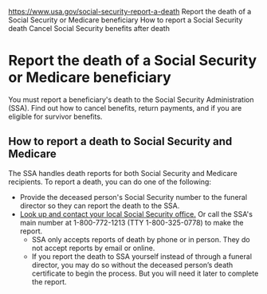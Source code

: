

https://www.usa.gov/social-security-report-a-death
Report the death of a Social Security or Medicare beneficiary
How to report a Social Security death
Cancel Social Security benefits after death

Report the death of a Social Security or Medicare beneficiary
=============================================================

You must report a beneficiary's death to the Social Security Administration (SSA). Find out how to cancel benefits, return payments, and if you are eligible for survivor benefits.

**How to report a death to Social Security and Medicare**
---------------------------------------------------------

The SSA handles death reports for both Social Security and Medicare recipients. To report a death, you can do one of the following:

* Provide the deceased person's Social Security number to the funeral director so they can report the death to the SSA.
* [Look up and contact your local Social Security office.](https://secure.ssa.gov/ICON/main.jsp)
  Or call the SSA's main number at 1-800-772-1213 (TTY 1-800-325-0778) to make the report.
  + SSA only accepts reports of death by phone or in person. They do not accept reports by email or online.
  + If you report the death to SSA yourself instead of through a funeral director, you may do so without the deceased person’s death certificate to begin the process. But you will need it later to complete the report.
